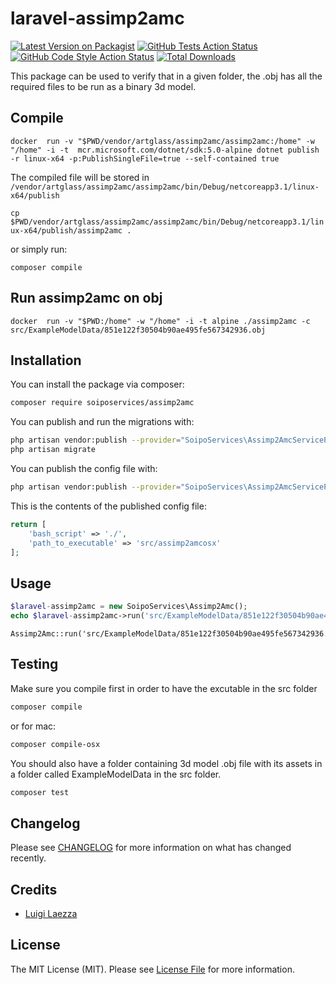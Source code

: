 # laravel-assimp2amc

[![Latest Version on Packagist](https://img.shields.io/packagist/v/soiposervices/laravel-assimp2amc.svg?style=flat-square)](https://packagist.org/packages/soiposervices/laravel-assimp2amc)
[![GitHub Tests Action Status](https://img.shields.io/github/workflow/status/soiposervices/laravel-assimp2amc/run-tests?label=tests)](https://github.com/soiposervices/laravel-assimp2amc/actions?query=workflow%3ATests+branch%3Amaster)
[![GitHub Code Style Action Status](https://img.shields.io/github/workflow/status/soiposervices/laravel-assimp2amc/Check%20&%20fix%20styling?label=code%20style)](https://github.com/soiposervices/laravel-assimp2amc/actions?query=workflow%3A"Check+%26+fix+styling"+branch%3Amaster)
[![Total Downloads](https://img.shields.io/packagist/dt/soiposervices/laravel-assimp2amc.svg?style=flat-square)](https://packagist.org/packages/soiposervices/laravel-assimp2amc)


This package can be used to verify that in a given folder, the .obj has all the required files to be run as a binary 3d model.

## Compile 

`docker  run -v "$PWD/vendor/artglass/assimp2amc/assimp2amc:/home" -w "/home" -i -t  mcr.microsoft.com/dotnet/sdk:5.0-alpine dotnet publish -r linux-x64 -p:PublishSingleFile=true --self-contained true`

The compiled file will be stored in `/vendor/artglass/assimp2amc/assimp2amc/bin/Debug/netcoreapp3.1/linux-x64/publish`

`cp $PWD/vendor/artglass/assimp2amc/assimp2amc/bin/Debug/netcoreapp3.1/linux-x64/publish/assimp2amc .`  

or simply run:

`composer compile`

## Run assimp2amc on obj 

`docker  run -v "$PWD:/home" -w "/home" -i -t alpine ./assimp2amc -c src/ExampleModelData/851e122f30504b90ae495fe567342936.obj`


## Installation

You can install the package via composer:

```bash
composer require soiposervices/assimp2amc
```

You can publish and run the migrations with:

```bash
php artisan vendor:publish --provider="SoipoServices\Assimp2AmcServiceProvider" --tag="assimp2amc-migrations"
php artisan migrate
```

You can publish the config file with:
```bash
php artisan vendor:publish --provider="SoipoServices\Assimp2AmcServiceProvider" --tag="assimp2amc-config"
```

This is the contents of the published config file:

```php
return [
    'bash_script' => './',
    'path_to_executable' => 'src/assimp2amcosx'
];
```

## Usage

```php
$laravel-assimp2amc = new SoipoServices\Assimp2Amc();
echo $laravel-assimp2amc->run('src/ExampleModelData/851e122f30504b90ae495fe567342936.obj');
```

```laravel
Assimp2Amc::run('src/ExampleModelData/851e122f30504b90ae495fe567342936.obj');
```

## Testing

Make sure you compile first in order to have the excutable in the src folder

```bash
composer compile
```

or for mac:

```bash
composer compile-osx
```
You should also have a folder containing 3d model .obj file with its assets in a folder called ExampleModelData in the src folder.

```bash
composer test
```

## Changelog

Please see [CHANGELOG](CHANGELOG.md) for more information on what has changed recently.

## Credits

- [Luigi Laezza](https://github.com/soiposervices)

## License

The MIT License (MIT). Please see [License File](LICENSE.md) for more information.
